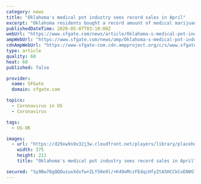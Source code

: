 ```yaml
---
category: news
title: "Oklahoma's medical pot industry sees record sales in April"
excerpt: "Oklahoma residents bought a record amount of medical marijuana in April, as dispensaries sold enough of it to raise tax collections by more than 25%, according to the state Tax Commission. The commission's figures show that dispensaries paid nearly $9."
publishedDateTime: 2020-05-07T03:10:00Z
webUrl: "https://www.sfgate.com/news/article/Oklahoma-s-medical-pot-industry-sees-record-sales-15251421.php"
ampWebUrl: "https://www.sfgate.com/news/amp/Oklahoma-s-medical-pot-industry-sees-record-sales-15251421.php"
cdnAmpWebUrl: "https://www-sfgate-com.cdn.ampproject.org/c/s/www.sfgate.com/news/amp/Oklahoma-s-medical-pot-industry-sees-record-sales-15251421.php"
type: article
quality: 60
heat: 60
published: false

provider:
  name: SFGate
  domain: sfgate.com

topics:
  - Coronavirus in US
  - Coronavirus

tags:
  - US-OK

images:
  - url: "https://d29xw9s9x32j3w.cloudfront.net/players/library/placeholder.png"
    width: 375
    height: 211
    title: "Oklahoma's medical pot industry sees record sales in April"

secured: "Sy9Bw78gQQOuzuxXdxfw+ZLY50e9l/+K49oMczFEdqiHfyZtA5HCCkCxEN0GTVf9PS5wPTlq6LL+HcAmU1kdLp7sQYgum0xKhLd6OiAzkDikppTw90kRvSRZeByRUGb+jUmclr+GmaNXKWYHHeK3vxKQL4QrTIk06L7nmRggaPs8pFX/eQXHjvSFp1rhCPKr9OD7uKMGLBXgC+RfIvprnIld5c/wScDoAxu3Y5rrW1eHx2jd6Im0VCiG6tVh3JQo0gvFXqnwXlXgvnWRST+SX/vk1SPzUSr2OhWoxfmHHb01BWp945kMG6pOmMe/Yhxn;Ww6gAxMjNuncYSwNjd8z7w=="
---
```


